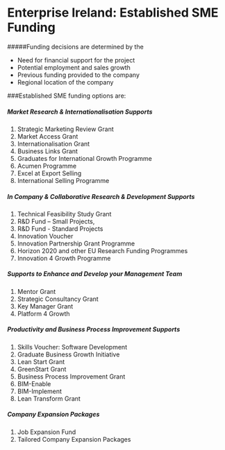 # Enterprise Ireland: Established SME Funding

#####Funding decisions are determined by the

* Need for financial support for the project
* Potential employment and sales growth
* Previous funding provided to the company
* Regional location of the company

###Established SME funding options are:

##### Market Research & Internationalisation Supports

1. Strategic Marketing Review Grant
2. Market Access Grant
3. Internationalisation Grant
4. Business Links Grant
5. Graduates for International Growth Programme
6. Acumen Programme
7. Excel at Export Selling
8. International Selling Programme

##### In Company & Collaborative Research & Development Supports

1. Technical Feasibility Study Grant
2. R&D Fund – Small Projects,
3. R&D Fund - Standard Projects
4. Innovation Voucher
5. Innovation Partnership Grant Programme
6. Horizon 2020 and other EU Research Funding Programmes
7. Innovation 4 Growth Programme


##### Supports to Enhance and Develop your Management Team

1. Mentor Grant
2. Strategic Consultancy Grant
3. Key Manager Grant
4. Platform 4 Growth


##### Productivity and Business Process Improvement Supports

1. Skills Voucher: Software Development
2. Graduate Business Growth Initiative
3. Lean Start Grant
4. GreenStart Grant
5. Business Process Improvement Grant
6. BIM-Enable
7. BIM-Implement
8. Lean Transform Grant


##### Company Expansion Packages

1. Job Expansion Fund
2. Tailored Company Expansion Packages


